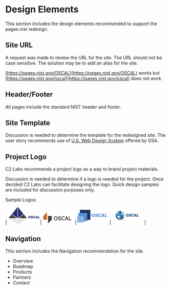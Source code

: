 # Design Elements

This section includes the design elements recommended to support the pages.nist redesign.

## Site URL

A request was made to review the URL for the site. The URL should not be case sensitive. The solution may be to add an alias for the site.

[https://pages.nist.gov/OSCAL](https://pages.nist.gov/OSCAL) works but [https://pages.nist.gov/oscal](https://pages.nist.gov/oscal) does not work.

## Header/Footer

All pages include the standard NIST header and footer.

## Site Template

Discussion is needed to determine the template for the redesigned site. The user story recommends use of [U.S. Web Design System](https://designsystem.digital.gov/) offered by GSA.

## Project Logo
C2 Labs recommends a project logo as a way to brand project materials.

Discussion is needed to determine if a logo is needed for the project. Once decided C2 Labs can facilitate designing the logo. Quick design samples are included for discussion purposes only.

Sample Logos:

|  ![Sample Logo 1 for OSCAL](imgs/OSCAL_Logo1.png
      )|![Sample Logo 2 for OSCAL](imgs/OSCAL_Logo2.png
      )  |![Sample Logo 3 for OSCAL](imgs/OSCAL_Logo3.png
      ) |![Sample Logo 4 for OSCAL](imgs/OSCAL_Logo4.png
      ) |

## Navigation
This section includes the Navigation recommendation for the site.

 - Overview
- Roadmap
- Products
- Partners
- Contact
